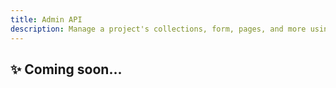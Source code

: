 ```yaml
---
title: Admin API
description: Manage a project's collections, form, pages, and more using the Project Admin API.
---
```


## ✨ Coming soon...
